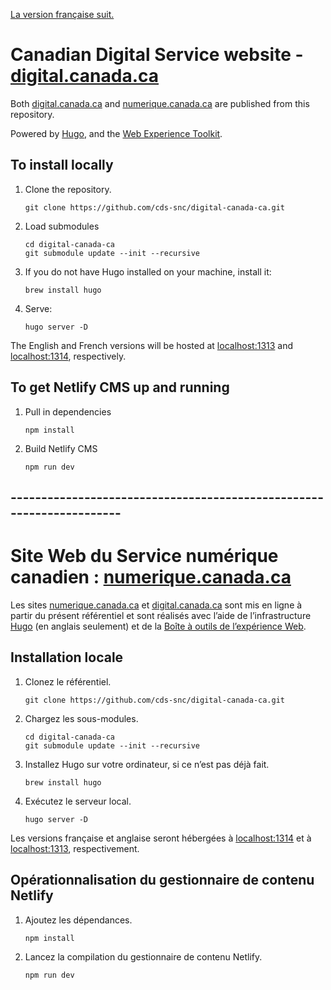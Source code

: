 [La version française suit.](#---------------------------------------------------------------------)

# Canadian Digital Service website - [digital.canada.ca](https://digital.canada.ca)

Both [digital.canada.ca](https://digital.canada.ca) and [numerique.canada.ca](https://numerique.canada.ca) are published from this repository.

Powered by [Hugo](https://gohugo.io/), and the [Web Experience Toolkit](https://github.com/wet-boew/wet-boew/).

## To install locally

1. Clone the repository.

    ```
    git clone https://github.com/cds-snc/digital-canada-ca.git
    ```

2. Load submodules
    
    ```
    cd digital-canada-ca
    git submodule update --init --recursive
    ```
3. If you do not have Hugo installed on your machine, install it:

    ```
    brew install hugo
    ```

4. Serve:

    ```
    hugo server -D 
    ```

The English and French versions will be hosted at [localhost:1313](http://localhost:1313) and [localhost:1314](http://localhost:1314), respectively.

## To get Netlify CMS up and running

1. Pull in dependencies
    ```
    npm install
    ```
2. Build Netlify CMS
    ```
    npm run dev
    ```

## ---------------------------------------------------------------------

# Site Web du Service numérique canadien : [numerique.canada.ca](https://numerique.canada.ca)

Les sites [numerique.canada.ca](https://numerique.canada.ca) et [digital.canada.ca](https://digital.canada.ca) sont mis en ligne à partir du présent référentiel et sont réalisés avec l’aide de l’infrastructure [Hugo](https://gohugo.io/) (en anglais seulement) et de la [Boîte à outils de l’expérience Web](https://github.com/wet-boew/wet-boew/).

## Installation locale

1. Clonez le référentiel.

    ```
    git clone https://github.com/cds-snc/digital-canada-ca.git
    ```

2. Chargez les sous-modules.

    ```
    cd digital-canada-ca
    git submodule update --init --recursive
    ```
3. Installez Hugo sur votre ordinateur, si ce n’est pas déjà fait.

    ```
    brew install hugo
    ```

4. Exécutez le serveur local.

    ```
    hugo server -D
    ```

Les versions française et anglaise seront hébergées à [localhost:1314](http://localhost:1314) et à [localhost:1313](http://localhost:1313), respectivement.

## Opérationnalisation du gestionnaire de contenu Netlify

1. Ajoutez les dépendances.
    ```
    npm install
    ```
2. Lancez la compilation du gestionnaire de contenu Netlify.
    ```
    npm run dev
    ```
